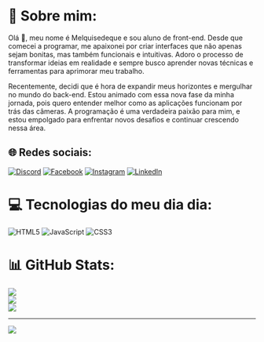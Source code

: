 # 💫 Sobre mim:
Olá 👋, meu nome é Melquisedeque e sou aluno de front-end. Desde que comecei a programar, me apaixonei por criar interfaces que não apenas sejam bonitas, mas também funcionais e intuitivas. Adoro o processo de transformar ideias em realidade e sempre busco aprender novas técnicas e ferramentas para aprimorar meu trabalho.

Recentemente, decidi que é hora de expandir meus horizontes e mergulhar no mundo do back-end. Estou animado com essa nova fase da minha jornada, pois quero entender melhor como as aplicações funcionam por trás das câmeras. A programação é uma verdadeira paixão para mim, e estou empolgado para enfrentar novos desafios e continuar crescendo nessa área.


## 🌐 Redes sociais:
[![Discord](https://img.shields.io/badge/Discord-%237289DA.svg?logo=discord&logoColor=white)](https://discord.gg/https://discord.com/channels/@me) [![Facebook](https://img.shields.io/badge/Facebook-%231877F2.svg?logo=Facebook&logoColor=white)](https://facebook.com/https://www.facebook.com/melquisedeque.silvaferreira.9/?locale=pt_BR) [![Instagram](https://img.shields.io/badge/Instagram-%23E4405F.svg?logo=Instagram&logoColor=white)](https://instagram.com/https://www.instagram.com/melqui_mkz/) [![LinkedIn](https://img.shields.io/badge/LinkedIn-%230077B5.svg?logo=linkedin&logoColor=white)](https://linkedin.com/in/https://www.linkedin.com/in/melquisedeque-silva-ferreira-815258303/) 

# 💻 Tecnologias do meu dia dia:
![HTML5](https://img.shields.io/badge/html5-%23E34F26.svg?style=for-the-badge&logo=html5&logoColor=white) ![JavaScript](https://img.shields.io/badge/javascript-%23323330.svg?style=for-the-badge&logo=javascript&logoColor=%23F7DF1E) ![CSS3](https://img.shields.io/badge/css3-%231572B6.svg?style=for-the-badge&logo=css3&logoColor=white)
# 📊 GitHub Stats:
![](https://github-readme-stats.vercel.app/api?username=Melkpj&theme=shadow_blue&hide_border=false&include_all_commits=false&count_private=false)<br/>
![](https://github-readme-streak-stats.herokuapp.com/?user=Melkpj&theme=shadow_blue&hide_border=false)<br/>
![](https://github-readme-stats.vercel.app/api/top-langs/?username=Melkpj&theme=shadow_blue&hide_border=false&include_all_commits=false&count_private=false&layout=compact)

---
[![](https://visitcount.itsvg.in/api?id=Melkpj&icon=0&color=0)](https://visitcount.itsvg.in)

<!-- Proudly created with GPRM ( https://gprm.itsvg.in ) -->

